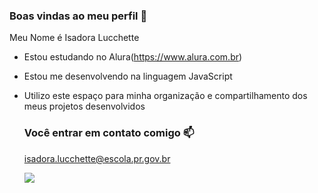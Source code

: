 ### Boas vindas ao meu perfil 💙

Meu Nome é Isadora Lucchette

- Estou estudando no Alura(https://www.alura.com.br)
- Estou me desenvolvendo na linguagem JavaScript
- Utilizo este espaço para minha organização e compartilhamento dos meus projetos desenvolvidos

  ### Você entrar em contato comigo 📫

  isadora.lucchette@escola.pr.gov.br

  ![](https://media.tenor.com/_MwsIyn4YxQAAAAi/funny-meme.gif)
